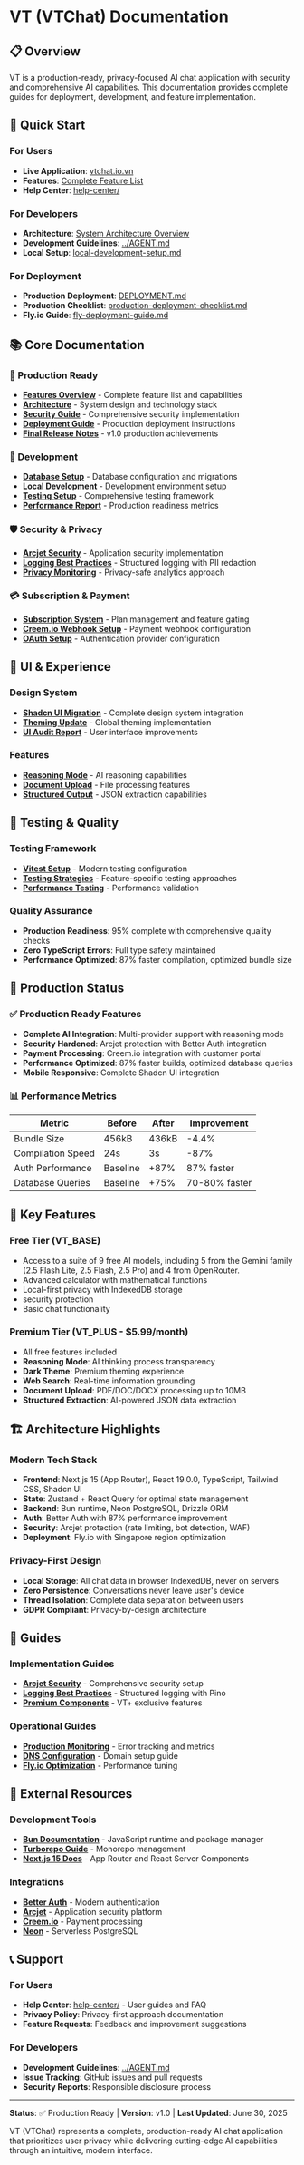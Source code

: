 # VT (VTChat) Documentation

## 📋 Overview

VT is a production-ready, privacy-focused AI chat application with security and comprehensive AI capabilities. This documentation provides complete guides for deployment, development, and feature implementation.

## 🚀 Quick Start

### For Users

- **Live Application**: [vtchat.io.vn](https://vtchat.io.vn)
- **Features**: [Complete Feature List](FEATURES.md)
- **Help Center**: [help-center/](help-center/)

### For Developers

- **Architecture**: [System Architecture Overview](ARCHITECTURE.md)
- **Development Guidelines**: [../AGENT.md](../AGENT.md)
- **Local Setup**: [local-development-setup.md](local-development-setup.md)

### For Deployment

- **Production Deployment**: [DEPLOYMENT.md](DEPLOYMENT.md)
- **Production Checklist**: [production-deployment-checklist.md](production-deployment-checklist.md)
- **Fly.io Guide**: [fly-deployment-guide.md](fly-deployment-guide.md)

## 📚 Core Documentation

### 🎯 Production Ready

- **[Features Overview](FEATURES.md)** - Complete feature list and capabilities
- **[Architecture](ARCHITECTURE.md)** - System design and technology stack
- **[Security Guide](SECURITY.md)** - Comprehensive security implementation
- **[Deployment Guide](DEPLOYMENT.md)** - Production deployment instructions
- **[Final Release Notes](FINAL-RELEASE-NOTES.md)** - v1.0 production achievements

### 🔧 Development

- **[Database Setup](DATABASE_SETUP.md)** - Database configuration and migrations
- **[Local Development](local-development-setup.md)** - Development environment setup
- **[Testing Setup](vitest-testing-setup.md)** - Comprehensive testing framework
- **[Performance Report](production-readiness-report.md)** - Production readiness metrics

### 🛡️ Security & Privacy

- **[Arcjet Security](guides/arcjet-security.md)** - Application security implementation
- **[Logging Best Practices](guides/logging-best-practices.md)** - Structured logging with PII redaction
- **[Privacy Monitoring](privacy-monitoring.md)** - Privacy-safe analytics approach

### 💳 Subscription & Payment

- **[Subscription System](subscription-system.md)** - Plan management and feature gating
- **[Creem.io Webhook Setup](CREEM_WEBHOOK_SETUP.md)** - Payment webhook configuration
- **[OAuth Setup](OAUTH_SETUP.md)** - Authentication provider configuration

## 🎨 UI & Experience

### Design System

- **[Shadcn UI Migration](shadcn-ui-migration-completion.md)** - Complete design system integration
- **[Theming Update](shadcn-theming-update.md)** - Global theming implementation
- **[UI Audit Report](ui-audit-report.md)** - User interface improvements

### Features

- **[Reasoning Mode](reasoning-mode-implementation.md)** - AI reasoning capabilities
- **[Document Upload](document-upload-feature.md)** - File processing features
- **[Structured Output](structured-output-implementation-summary.md)** - JSON extraction capabilities

## 🧪 Testing & Quality

### Testing Framework

- **[Vitest Setup](vitest-testing-setup.md)** - Modern testing configuration
- **[Testing Strategies](testing/)** - Feature-specific testing approaches
- **[Performance Testing](testing/rag-feature-testing.md)** - Performance validation

### Quality Assurance

- **Production Readiness**: 95% complete with comprehensive quality checks
- **Zero TypeScript Errors**: Full type safety maintained
- **Performance Optimized**: 87% faster compilation, optimized bundle size

## 🚀 Production Status

### ✅ Production Ready Features

- **Complete AI Integration**: Multi-provider support with reasoning mode
- **Security Hardened**: Arcjet protection with Better Auth integration
- **Payment Processing**: Creem.io integration with customer portal
- **Performance Optimized**: 87% faster builds, optimized database queries
- **Mobile Responsive**: Complete Shadcn UI integration

### 📊 Performance Metrics

| Metric            | Before   | After | Improvement   |
| ----------------- | -------- | ----- | ------------- |
| Bundle Size       | 456kB    | 436kB | -4.4%         |
| Compilation Speed | 24s      | 3s    | -87%          |
| Auth Performance  | Baseline | +87%  | 87% faster    |
| Database Queries  | Baseline | +75%  | 70-80% faster |

## 🎯 Key Features

### Free Tier (VT_BASE)

- Access to a suite of 9 free AI models, including 5 from the Gemini family (2.5 Flash Lite, 2.5 Flash, 2.5 Pro) and 4 from OpenRouter.
- Advanced calculator with mathematical functions
- Local-first privacy with IndexedDB storage
- security protection
- Basic chat functionality

### Premium Tier (VT_PLUS - $5.99/month)

- All free features included
- **Reasoning Mode**: AI thinking process transparency
- **Dark Theme**: Premium theming experience
- **Web Search**: Real-time information grounding
- **Document Upload**: PDF/DOC/DOCX processing up to 10MB
- **Structured Extraction**: AI-powered JSON data extraction

## 🏗️ Architecture Highlights

### Modern Tech Stack

- **Frontend**: Next.js 15 (App Router), React 19.0.0, TypeScript, Tailwind CSS, Shadcn UI
- **State**: Zustand + React Query for optimal state management
- **Backend**: Bun runtime, Neon PostgreSQL, Drizzle ORM
- **Auth**: Better Auth with 87% performance improvement
- **Security**: Arcjet protection (rate limiting, bot detection, WAF)
- **Deployment**: Fly.io with Singapore region optimization

### Privacy-First Design

- **Local Storage**: All chat data in browser IndexedDB, never on servers
- **Zero Persistence**: Conversations never leave user's device
- **Thread Isolation**: Complete data separation between users
- **GDPR Compliant**: Privacy-by-design architecture

## 📖 Guides

### Implementation Guides

- **[Arcjet Security](guides/arcjet-security.md)** - Comprehensive security setup
- **[Logging Best Practices](guides/logging-best-practices.md)** - Structured logging with Pino
- **[Premium Components](guides/premium-components.md)** - VT+ exclusive features

### Operational Guides

- **[Production Monitoring](production-monitoring-setup.md)** - Error tracking and metrics
- **[DNS Configuration](dns-configuration-guide.md)** - Domain setup guide
- **[Fly.io Optimization](fly-optimization-guide.md)** - Performance tuning

## 🔗 External Resources

### Development Tools

- **[Bun Documentation](https://bun.sh/docs)** - JavaScript runtime and package manager
- **[Turborepo Guide](https://turbo.build/repo/docs)** - Monorepo management
- **[Next.js 15 Docs](https://nextjs.org/docs)** - App Router and React Server Components

### Integrations

- **[Better Auth](https://better-auth.com)** - Modern authentication
- **[Arcjet](https://arcjet.com)** - Application security platform
- **[Creem.io](https://creem.io)** - Payment processing
- **[Neon](https://neon.tech)** - Serverless PostgreSQL

## 📞 Support

### For Users

- **Help Center**: [help-center/](help-center/) - User guides and FAQ
- **Privacy Policy**: Privacy-first approach documentation
- **Feature Requests**: Feedback and improvement suggestions

### For Developers

- **Development Guidelines**: [../AGENT.md](../AGENT.md)
- **Issue Tracking**: GitHub issues and pull requests
- **Security Reports**: Responsible disclosure process

---

**Status**: ✅ Production Ready | **Version**: v1.0 | **Last Updated**: June 30, 2025

VT (VTChat) represents a complete, production-ready AI chat application that prioritizes user privacy while delivering cutting-edge AI capabilities through an intuitive, modern interface.
